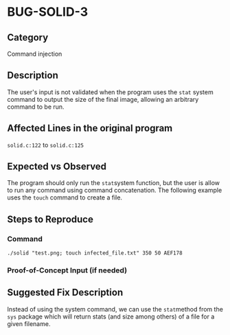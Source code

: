 # BUG-SOLID-3
## Category
Command injection

## Description
The user's input is not validated when the program uses the `stat` system command to output the size of the final image, allowing an arbitrary command to be run.

## Affected Lines in the original program
`solid.c:122` to `solid.c:125`

## Expected vs Observed
The program should only run the `stat`system function, but the user is allow to run any command using command concatenation.
The following example uses the `touch` command to create a file. 

## Steps to Reproduce

### Command

```
./solid "test.png; touch infected_file.txt" 350 50 AEF178
```

### Proof-of-Concept Input (if needed)

## Suggested Fix Description
Instead of using the system command, we can use the `stat`method from the `sys` package which will return stats (and size among others) of a file for a given filename.
